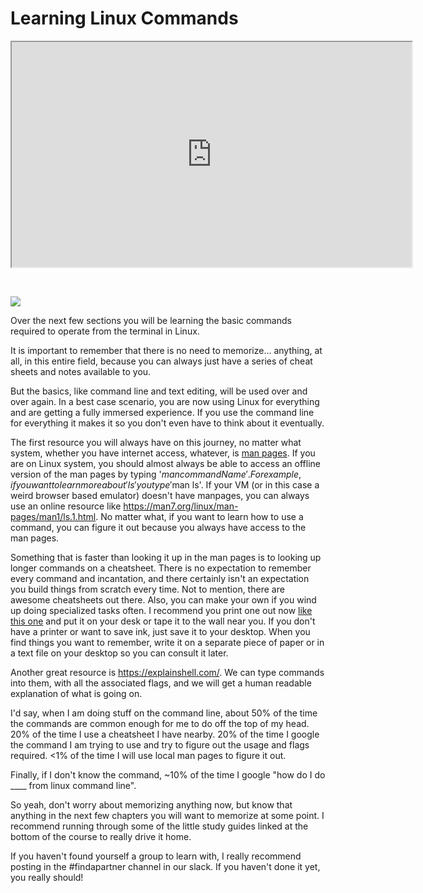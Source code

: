 # Learning Linux Commands

<a href="https://xkcd.com/1168/" rel="noopener"
target="_blank"><iframe allowfullscreen class="fr-draggable" height="360" src="https://www.youtube.com/embed/1UpsB68yyEs?wmode=opaque" width="640"></iframe><br />
</a>

<a href="https://xkcd.com/1168/" rel="noopener" target="_blank"><br />
</a>

<a href="https://xkcd.com/1168/" rel="noopener" target="_blank"><img
src="https://files.cdn.thinkific.com/file_uploads/429463/images/28e/9be/d20/1629593366331.jpg"
class="fr-fic fr-dii"
srcset="https://files.cdn.thinkific.com/file_uploads/429463/images/28e/9be/d20/1629593366331.jpg?width=1920 1x, https://files.cdn.thinkific.com/file_uploads/429463/images/28e/9be/d20/1629593366331.jpg?width=1920&amp;dpr=2 2x, https://files.cdn.thinkific.com/file_uploads/429463/images/28e/9be/d20/1629593366331.jpg?width=1920&amp;dpr=3 3x" /></a>

  

Over the next few sections you will be learning the basic commands
required to operate from the terminal in Linux.

It is important to remember that there is no need to memorize...
anything, at all, in this entire field, because you can always just have
a series of cheat sheets and notes available to you.

But the basics, like command line and text editing, will be used over
and over again. In a best case scenario, you are now using Linux for
everything and are getting a fully immersed experience. If you use the
command line for everything it makes it so you don't even have to think
about it eventually.

The first resource you will always have on this journey, no matter what
system, whether you have internet access, whatever, is [man
pages](https://www.kernel.org/doc/man-pages/). If you are on Linux
system, you should almost always be able to access an offline version of
the man pages by typing '$man commandName'. For example, if you want to
learn more about 'ls' you type '$man ls'. If your VM (or in this case a
weird browser based emulator) doesn't have manpages, you can always use
an online resource like
<https://man7.org/linux/man-pages/man1/ls.1.html>. No matter what, if
you want to learn how to use a command, you can figure it out because
you always have access to the man pages.

Something that is faster than looking it up in the man pages is to
looking up longer commands on a cheatsheet. There is no expectation to
remember every command and incantation, and there certainly isn't an
expectation you build things from scratch every time. Not to mention,
there are awesome cheatsheets out there. Also, you can make your own if
you wind up doing specialized tasks often. I recommend you print one out
now
<a href="https://images.linoxide.com/linux-commands-cheat-sheet-A4.pdf"
rel="noopener" target="_blank">like this one</a> and put it on your desk
or tape it to the wall near you. If you don't have a printer or want to
save ink, just save it to your desktop. When you find things you want to
remember, write it on a separate piece of paper or in a text file on
your desktop so you can consult it later.

Another great resource is
<a href="https://explainshell.com/" rel="noopener"
target="_blank">https://explainshell.com/</a>. We can type commands into
them, with all the associated flags, and we will get a human readable
explanation of what is going on.

I'd say, when I am doing stuff on the command line, about 50% of the
time the commands are common enough for me to do off the top of my head.
20% of the time I use a cheatsheet I have nearby. 20% of the time I
google the command I am trying to use and try to figure out the usage
and flags required. \<1% of the time I will use local man pages to
figure it out.

Finally, if I don't know the command, \~10% of the time I google "how do
I do \_\_\_\_ from linux command line".

So yeah, don't worry about memorizing anything now, but know that
anything in the next few chapters you will want to memorize at some
point. I recommend running through some of the little study guides
linked at the bottom of the course to really drive it home.

If you haven't found yourself a group to learn with, I really recommend
posting in the \#findapartner channel in our slack. If you haven't done
it yet, you really should!
